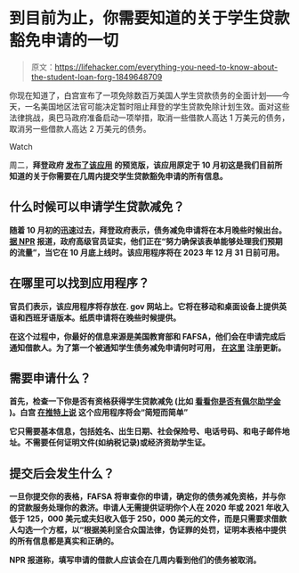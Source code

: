 # 到目前为止，你需要知道的关于学生贷款豁免申请的一切

> 原文：<https://lifehacker.com/everything-you-need-to-know-about-the-student-loan-forg-1849648709>

你现在知道了，白宫宣布了一项免除数百万美国人学生贷款债务的全面计划——今天，一名美国地区法官可能决定暂时阻止拜登的学生贷款免除计划生效。面对这些法律挑战，奥巴马政府准备启动一项举措，取消一些借款人高达 1 万美元的债务，取消另一些借款人高达 2 万美元的债务。

Watch

周二，**拜登政府 [发布了该应用](http://www.cnn.com/2022/10/11/politics/student-loan-forgiveness-website-preview/index.html) 的预览版，该应用原定于 10 月初这是我们目前所知道的关于你需要在几周内提交学生贷款豁免申请的所有信息。** 

## **什么时候可以申请学生贷款减免？**

**随着 10 月初的迅速过去，拜登政府表示，债务减免申请将在本月晚些时候出台。 [据 NPR](https://www.npr.org/2022/10/11/1128046324/biden-student-loans-debt-forgiveness-application) 报道，政府高级官员证实，他们正在“努力确保该表单能够处理我们预期的流量”，当它在 10 月底上线时。该应用程序将在 2023 年 12 月 31 日前可用。**

## **在哪里可以找到应用程序？**

**官员们表示，该应用程序将存放在. gov 网站上。它将在移动和桌面设备上提供英语和西班牙语版本。纸质申请将在晚些时候提供。**

**在这个过程中，你最好的信息来源是美国教育部和 FAFSA，他们会在申请完成后通知借款人。为了第一个被通知学生债务减免申请何时可用， [在这里](http://StudentAid.gov/DebtRelief) 注册更新。**

## **需要申请什么？**

**首先，检查一下你是否有资格获得学生贷款减免 (比如 [看看你是否有佩尔助学金](https://lifehacker.com/how-to-find-out-if-you-have-a-pell-grant-1849453465) )。白宫 [在推特上说](https://twitter.com/WhiteHouse/status/1579864437749530624) 这个应用程序将会“简短而简单”**

**它只需要基本信息，包括姓名、出生日期、社会保险号、电话号码、和电子邮件地址。不需要任何证明文件(如纳税记录)或经济资助学生证。**

## **提交后会发生什么？**

**一旦你提交你的表格，FAFSA 将审查你的申请，确定你的债务减免资格，并与你的贷款服务处理你的救济。申请人无需提供证明你个人在 2020 年或 2021 年收入低于 125，000 美元或夫妇收入低于 250，000 美元的文件，而是只需要求借款人勾选一个方框，以“根据美利坚合众国法律，伪证罪的处罚，证明本表格中提供的所有信息都是真实和正确的。**

**NPR 报道称，填写申请的借款人应该会在几周内看到他们的债务被取消。**